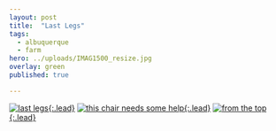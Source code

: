 ```yaml
---
layout: post
title:  "Last Legs"
tags:
  - albuquerque
  - farm
hero: ../uploads/IMAG1500_resize.jpg
overlay: green
published: true

---
```


[![last legs](../uploads/IMAG1500_resize.jpg){:.lead}](../uploads/IMAG1500.jpg)
[![this chair needs some help](../uploads/IMAG1499_resize.jpg){:.lead}](../uploads/IMAG1499.jpg)
[![from the top](../uploads/IMAG1505_resize.jpg){:.lead}](../uploads/IMAG1505.jpg)